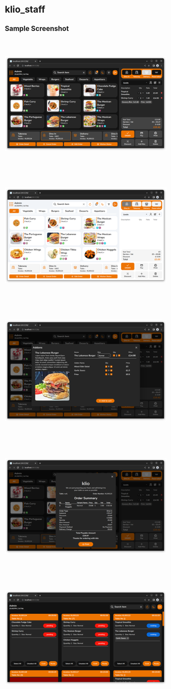 # klio_staff


## Sample Screenshot

<h1 align="center">
  <br>
  <a><img src="https://github.com/lioTauhid/klio-staff/blob/main/klio-snaps/Screenshot%20from%202023-02-14%2015-42-21.png"></a>
  <br>
  <br>
</h1>

<h1 align="center">
  <br>
  <a><img src="https://github.com/lioTauhid/klio-staff/blob/main/klio-snaps/Screenshot%20from%202023-02-14%2015-35-54.png"></a>
  <br>
  <br>
</h1>

<h1 align="center">
  <br>
  <a><img src="https://github.com/lioTauhid/klio-staff/blob/main/klio-snaps/Screenshot%20from%202023-02-14%2015-43-13.png"></a>
  <br>
  <br>
</h1>

<h1 align="center">
  <br>
  <a><img src="https://github.com/lioTauhid/klio-staff/blob/main/klio-snaps/Screenshot%20from%202023-02-14%2015-38-38.png"></a>
  <br>
  <br>
</h1>

<h1 align="center">
  <br>
  <a><img src="https://github.com/lioTauhid/klio-staff/blob/main/klio-snaps/Screenshot%20from%202023-02-14%2015-46-01.png"></a>
  <br>
  <br>
</h1>
